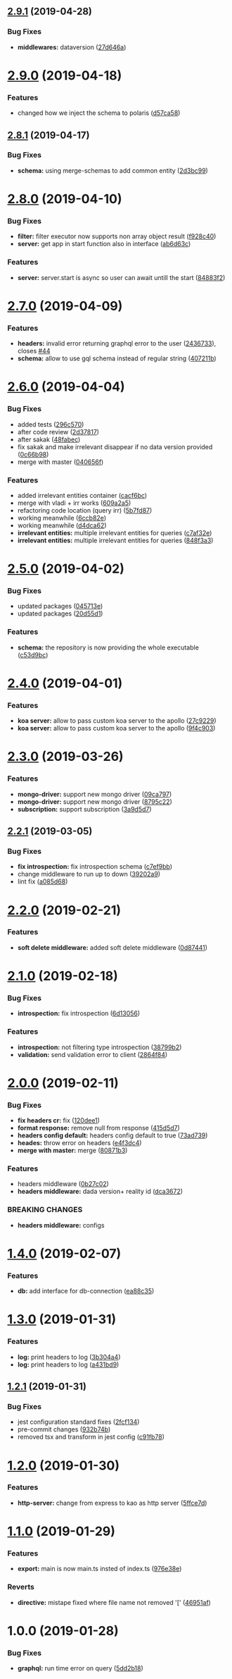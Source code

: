 ## [2.9.1](https://github.com/Enigmatis/polaris/compare/v2.9.0...v2.9.1) (2019-04-28)


### Bug Fixes

* **middlewares:** dataversion ([27d646a](https://github.com/Enigmatis/polaris/commit/27d646a))

# [2.9.0](https://github.com/Enigmatis/polaris/compare/v2.8.1...v2.9.0) (2019-04-18)


### Features

* changed how we inject the schema to polaris ([d57ca58](https://github.com/Enigmatis/polaris/commit/d57ca58))

## [2.8.1](https://github.com/Enigmatis/polaris/compare/v2.8.0...v2.8.1) (2019-04-17)


### Bug Fixes

* **schema:** using merge-schemas to add common entity ([2d3bc99](https://github.com/Enigmatis/polaris/commit/2d3bc99))

# [2.8.0](https://github.com/Enigmatis/polaris/compare/v2.7.0...v2.8.0) (2019-04-10)


### Bug Fixes

* **filter:** filter executor now supports non array object result ([f928c40](https://github.com/Enigmatis/polaris/commit/f928c40))
* **server:** get app in start function also in interface ([ab6d63c](https://github.com/Enigmatis/polaris/commit/ab6d63c))


### Features

* **server:** server.start is async so user can await untill the start ([84883f2](https://github.com/Enigmatis/polaris/commit/84883f2))

# [2.7.0](https://github.com/Enigmatis/polaris/compare/v2.6.0...v2.7.0) (2019-04-09)


### Features

* **headers:** invalid error returning graphql error to the user ([2436733](https://github.com/Enigmatis/polaris/commit/2436733)), closes [#44](https://github.com/Enigmatis/polaris/issues/44)
* **schema:** allow to use gql schema instead of regular string ([407211b](https://github.com/Enigmatis/polaris/commit/407211b))

# [2.6.0](https://github.com/Enigmatis/polaris/compare/v2.5.0...v2.6.0) (2019-04-04)


### Bug Fixes

* added tests ([296c570](https://github.com/Enigmatis/polaris/commit/296c570))
* after code review ([2d37817](https://github.com/Enigmatis/polaris/commit/2d37817))
* after sakak ([48fabec](https://github.com/Enigmatis/polaris/commit/48fabec))
* fix sakak and make irrelevant disappear if no data version provided ([0c66b98](https://github.com/Enigmatis/polaris/commit/0c66b98))
* merge with master ([040656f](https://github.com/Enigmatis/polaris/commit/040656f))


### Features

* added irrelevant entities container ([cacf6bc](https://github.com/Enigmatis/polaris/commit/cacf6bc))
* merge with vladi + irr works ([609a2a5](https://github.com/Enigmatis/polaris/commit/609a2a5))
* refactoring code location (query irr) ([5b7fd87](https://github.com/Enigmatis/polaris/commit/5b7fd87))
* working meanwhile ([6ccb82e](https://github.com/Enigmatis/polaris/commit/6ccb82e))
* working meanwhile ([d4dca62](https://github.com/Enigmatis/polaris/commit/d4dca62))
* **irrelevant entities:** multiple irrelevant entities for queries ([c7af32e](https://github.com/Enigmatis/polaris/commit/c7af32e))
* **irrelevant entities:** multiple irrelevant entities for queries ([848f3a3](https://github.com/Enigmatis/polaris/commit/848f3a3))

# [2.5.0](https://github.com/Enigmatis/polaris/compare/v2.4.0...v2.5.0) (2019-04-02)


### Bug Fixes

* updated packages ([045713e](https://github.com/Enigmatis/polaris/commit/045713e))
* updated packages ([20d55d1](https://github.com/Enigmatis/polaris/commit/20d55d1))


### Features

* **schema:** the repository is now providing the whole executable ([c53d9bc](https://github.com/Enigmatis/polaris/commit/c53d9bc))

# [2.4.0](https://github.com/Enigmatis/polaris/compare/v2.3.0...v2.4.0) (2019-04-01)


### Features

* **koa server:** allow to pass custom koa server to the apollo ([27c9229](https://github.com/Enigmatis/polaris/commit/27c9229))
* **koa server:** allow to pass custom koa server to the apollo ([9f4c903](https://github.com/Enigmatis/polaris/commit/9f4c903))

# [2.3.0](https://github.com/Enigmatis/polaris/compare/v2.2.1...v2.3.0) (2019-03-26)


### Features

* **mongo-driver:** support new mongo driver ([09ca797](https://github.com/Enigmatis/polaris/commit/09ca797))
* **mongo-driver:** support new mongo driver ([8795c22](https://github.com/Enigmatis/polaris/commit/8795c22))
* **subscription:** support subscription ([3a9d5d7](https://github.com/Enigmatis/polaris/commit/3a9d5d7))

## [2.2.1](https://github.com/Enigmatis/polaris/compare/v2.2.0...v2.2.1) (2019-03-05)


### Bug Fixes

* **fix introspection:** fix introspection schema ([c7ef9bb](https://github.com/Enigmatis/polaris/commit/c7ef9bb))
* change middleware to run up to down ([39202a9](https://github.com/Enigmatis/polaris/commit/39202a9))
* lint fix ([a085d68](https://github.com/Enigmatis/polaris/commit/a085d68))

# [2.2.0](https://github.com/Enigmatis/polaris/compare/v2.1.0...v2.2.0) (2019-02-21)


### Features

* **soft delete middleware:** added soft delete middleware ([0d87441](https://github.com/Enigmatis/polaris/commit/0d87441))

# [2.1.0](https://github.com/Enigmatis/polaris/compare/v2.0.0...v2.1.0) (2019-02-18)


### Bug Fixes

* **introspection:** fix introspection ([6d13056](https://github.com/Enigmatis/polaris/commit/6d13056))


### Features

* **introspection:** not filtering type introspection ([38799b2](https://github.com/Enigmatis/polaris/commit/38799b2))
* **validation:** send validation error to client ([2864f84](https://github.com/Enigmatis/polaris/commit/2864f84))

# [2.0.0](https://github.com/Enigmatis/polaris/compare/v1.4.0...v2.0.0) (2019-02-11)


### Bug Fixes

* **fix headers cr:** fix ([120dee1](https://github.com/Enigmatis/polaris/commit/120dee1))
* **format response:** remove null from response ([415d5d7](https://github.com/Enigmatis/polaris/commit/415d5d7))
* **headers config default:** headers config default to true ([73ad739](https://github.com/Enigmatis/polaris/commit/73ad739))
* **heades:** throw error on headers ([e4f3dc4](https://github.com/Enigmatis/polaris/commit/e4f3dc4))
* **merge with master:** merge ([80871b3](https://github.com/Enigmatis/polaris/commit/80871b3))


### Features

* headers middleware ([0b27c02](https://github.com/Enigmatis/polaris/commit/0b27c02))
* **headers middleware:** dada version+ reality id ([dca3672](https://github.com/Enigmatis/polaris/commit/dca3672))


### BREAKING CHANGES

* **headers middleware:** configs

# [1.4.0](https://github.com/Enigmatis/polaris/compare/v1.3.0...v1.4.0) (2019-02-07)


### Features

* **db:** add interface for db-connection ([ea88c35](https://github.com/Enigmatis/polaris/commit/ea88c35))

# [1.3.0](https://github.com/Enigmatis/polaris/compare/v1.2.1...v1.3.0) (2019-01-31)


### Features

* **log:** print headers to log ([3b304a4](https://github.com/Enigmatis/polaris/commit/3b304a4))
* **log:** print headers to log ([a431bd9](https://github.com/Enigmatis/polaris/commit/a431bd9))

## [1.2.1](https://github.com/Enigmatis/polaris/compare/v1.2.0...v1.2.1) (2019-01-31)


### Bug Fixes

* jest configuration standard fixes ([2fcf134](https://github.com/Enigmatis/polaris/commit/2fcf134))
* pre-commit changes ([932b74b](https://github.com/Enigmatis/polaris/commit/932b74b))
* removed tsx and transform in jest config ([c91fb78](https://github.com/Enigmatis/polaris/commit/c91fb78))

# [1.2.0](https://github.com/Enigmatis/polaris/compare/v1.1.0...v1.2.0) (2019-01-30)


### Features

* **http-server:** change from express to kao as http server ([5ffce7d](https://github.com/Enigmatis/polaris/commit/5ffce7d))

# [1.1.0](https://github.com/Enigmatis/polaris/compare/v1.0.0...v1.1.0) (2019-01-29)


### Features

* **export:** main is now main.ts insted of index.ts ([976e38e](https://github.com/Enigmatis/polaris/commit/976e38e))


### Reverts

* **directive:** mistape fixed where file name not removed '[' ([46951af](https://github.com/Enigmatis/polaris/commit/46951af))

# 1.0.0 (2019-01-28)


### Bug Fixes

* **graphql:** run time error on query ([5dd2b18](https://github.com/Enigmatis/polaris/commit/5dd2b18))
